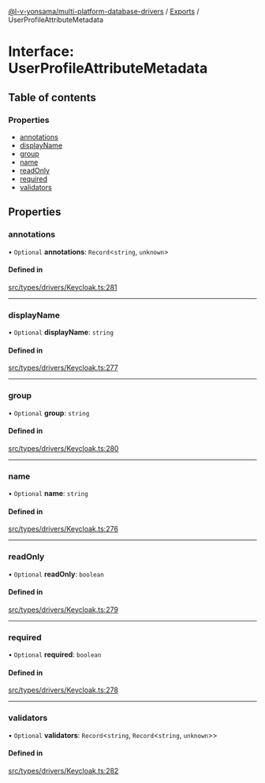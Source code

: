 [@l-v-yonsama/multi-platform-database-drivers](../README.md) / [Exports](../modules.md) / UserProfileAttributeMetadata

# Interface: UserProfileAttributeMetadata

## Table of contents

### Properties

- [annotations](UserProfileAttributeMetadata.md#annotations)
- [displayName](UserProfileAttributeMetadata.md#displayname)
- [group](UserProfileAttributeMetadata.md#group)
- [name](UserProfileAttributeMetadata.md#name)
- [readOnly](UserProfileAttributeMetadata.md#readonly)
- [required](UserProfileAttributeMetadata.md#required)
- [validators](UserProfileAttributeMetadata.md#validators)

## Properties

### annotations

• `Optional` **annotations**: `Record`\<`string`, `unknown`\>

#### Defined in

[src/types/drivers/Keycloak.ts:281](https://github.com/l-v-yonsama/db-drivers/blob/caafbc82044a48e5029109abf0c09e5b0c5e8885/src/types/drivers/Keycloak.ts#L281)

___

### displayName

• `Optional` **displayName**: `string`

#### Defined in

[src/types/drivers/Keycloak.ts:277](https://github.com/l-v-yonsama/db-drivers/blob/caafbc82044a48e5029109abf0c09e5b0c5e8885/src/types/drivers/Keycloak.ts#L277)

___

### group

• `Optional` **group**: `string`

#### Defined in

[src/types/drivers/Keycloak.ts:280](https://github.com/l-v-yonsama/db-drivers/blob/caafbc82044a48e5029109abf0c09e5b0c5e8885/src/types/drivers/Keycloak.ts#L280)

___

### name

• `Optional` **name**: `string`

#### Defined in

[src/types/drivers/Keycloak.ts:276](https://github.com/l-v-yonsama/db-drivers/blob/caafbc82044a48e5029109abf0c09e5b0c5e8885/src/types/drivers/Keycloak.ts#L276)

___

### readOnly

• `Optional` **readOnly**: `boolean`

#### Defined in

[src/types/drivers/Keycloak.ts:279](https://github.com/l-v-yonsama/db-drivers/blob/caafbc82044a48e5029109abf0c09e5b0c5e8885/src/types/drivers/Keycloak.ts#L279)

___

### required

• `Optional` **required**: `boolean`

#### Defined in

[src/types/drivers/Keycloak.ts:278](https://github.com/l-v-yonsama/db-drivers/blob/caafbc82044a48e5029109abf0c09e5b0c5e8885/src/types/drivers/Keycloak.ts#L278)

___

### validators

• `Optional` **validators**: `Record`\<`string`, `Record`\<`string`, `unknown`\>\>

#### Defined in

[src/types/drivers/Keycloak.ts:282](https://github.com/l-v-yonsama/db-drivers/blob/caafbc82044a48e5029109abf0c09e5b0c5e8885/src/types/drivers/Keycloak.ts#L282)
